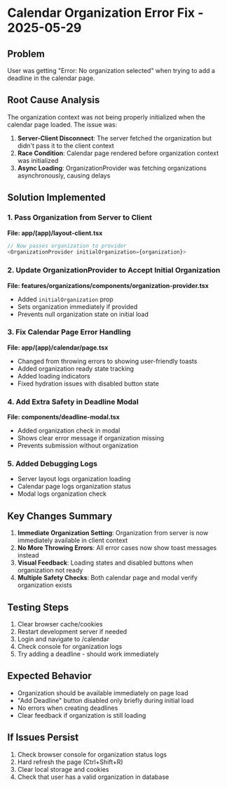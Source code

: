 # Calendar Organization Error Fix - 2025-05-29

## Problem
User was getting "Error: No organization selected" when trying to add a deadline in the calendar page.

## Root Cause Analysis
The organization context was not being properly initialized when the calendar page loaded. The issue was:

1. **Server-Client Disconnect**: The server fetched the organization but didn't pass it to the client context
2. **Race Condition**: Calendar page rendered before organization context was initialized
3. **Async Loading**: OrganizationProvider was fetching organizations asynchronously, causing delays

## Solution Implemented

### 1. Pass Organization from Server to Client
**File: app/(app)/layout-client.tsx**
```typescript
// Now passes organization to provider
<OrganizationProvider initialOrganization={organization}>
```

### 2. Update OrganizationProvider to Accept Initial Organization
**File: features/organizations/components/organization-provider.tsx**
- Added `initialOrganization` prop
- Sets organization immediately if provided
- Prevents null organization state on initial load

### 3. Fix Calendar Page Error Handling
**File: app/(app)/calendar/page.tsx**
- Changed from throwing errors to showing user-friendly toasts
- Added organization ready state tracking
- Added loading indicators
- Fixed hydration issues with disabled button state

### 4. Add Extra Safety in Deadline Modal
**File: components/deadline-modal.tsx**
- Added organization check in modal
- Shows clear error message if organization missing
- Prevents submission without organization

### 5. Added Debugging Logs
- Server layout logs organization loading
- Calendar page logs organization status
- Modal logs organization check

## Key Changes Summary

1. **Immediate Organization Setting**: Organization from server is now immediately available in client context
2. **No More Throwing Errors**: All error cases now show toast messages instead
3. **Visual Feedback**: Loading states and disabled buttons when organization not ready
4. **Multiple Safety Checks**: Both calendar page and modal verify organization exists

## Testing Steps

1. Clear browser cache/cookies
2. Restart development server if needed
3. Login and navigate to /calendar
4. Check console for organization logs
5. Try adding a deadline - should work immediately

## Expected Behavior

- Organization should be available immediately on page load
- "Add Deadline" button disabled only briefly during initial load
- No errors when creating deadlines
- Clear feedback if organization is still loading

## If Issues Persist

1. Check browser console for organization status logs
2. Hard refresh the page (Ctrl+Shift+R)
3. Clear local storage and cookies
4. Check that user has a valid organization in database